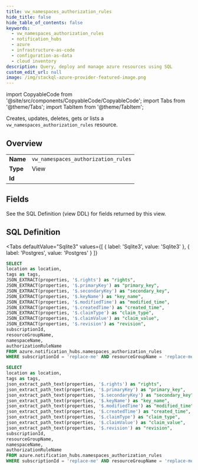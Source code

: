 ```yaml
--- 
title: vw_namespaces_authorization_rules
hide_title: false
hide_table_of_contents: false
keywords:
  - vw_namespaces_authorization_rules
  - notification_hubs
  - azure
  - infrastructure-as-code
  - configuration-as-data
  - cloud inventory
description: Query, deploy and manage azure resources using SQL
custom_edit_url: null
image: /img/stackql-azure-provider-featured-image.png
---
```


import CopyableCode from '@site/src/components/CopyableCode/CopyableCode';
import Tabs from '@theme/Tabs';
import TabItem from '@theme/TabItem';

Creates, updates, deletes, gets or lists a <code>vw_namespaces_authorization_rules</code> resource.

## Overview
<table><tbody>
<tr><td><b>Name</b></td><td><code>vw_namespaces_authorization_rules</code></td></tr>
<tr><td><b>Type</b></td><td>View</td></tr>
<tr><td><b>Id</b></td><td><CopyableCode code="azure.notification_hubs.vw_namespaces_authorization_rules" /></td></tr>
</tbody></table>

## Fields

See the SQL Definition (view DDL) for fields returned by this view.

## SQL Definition

<Tabs
defaultValue="Sqlite3"
values={[
{ label: 'Sqlite3', value: 'Sqlite3' },
{ label: 'Postgres', value: 'Postgres' }
]}
>
<TabItem value="Sqlite3">

```sql
SELECT
location as location,
tags as tags,
JSON_EXTRACT(properties, '$.rights') as "rights",
JSON_EXTRACT(properties, '$.primaryKey') as "primary_key",
JSON_EXTRACT(properties, '$.secondaryKey') as "secondary_key",
JSON_EXTRACT(properties, '$.keyName') as "key_name",
JSON_EXTRACT(properties, '$.modifiedTime') as "modified_time",
JSON_EXTRACT(properties, '$.createdTime') as "created_time",
JSON_EXTRACT(properties, '$.claimType') as "claim_type",
JSON_EXTRACT(properties, '$.claimValue') as "claim_value",
JSON_EXTRACT(properties, '$.revision') as "revision",
subscriptionId,
resourceGroupName,
namespaceName,
authorizationRuleName
FROM azure.notification_hubs.namespaces_authorization_rules
WHERE subscriptionId = 'replace-me' AND resourceGroupName = 'replace-me' AND namespaceName = 'replace-me';
```

</TabItem>
<TabItem value="Postgres">

```sql
SELECT
location as location,
tags as tags,
json_extract_path_text(properties, '$.rights') as "rights",
json_extract_path_text(properties, '$.primaryKey') as "primary_key",
json_extract_path_text(properties, '$.secondaryKey') as "secondary_key",
json_extract_path_text(properties, '$.keyName') as "key_name",
json_extract_path_text(properties, '$.modifiedTime') as "modified_time",
json_extract_path_text(properties, '$.createdTime') as "created_time",
json_extract_path_text(properties, '$.claimType') as "claim_type",
json_extract_path_text(properties, '$.claimValue') as "claim_value",
json_extract_path_text(properties, '$.revision') as "revision",
subscriptionId,
resourceGroupName,
namespaceName,
authorizationRuleName
FROM azure.notification_hubs.namespaces_authorization_rules
WHERE subscriptionId = 'replace-me' AND resourceGroupName = 'replace-me' AND namespaceName = 'replace-me';
```

</TabItem>
</Tabs>
